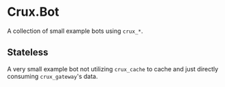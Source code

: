 # Crux.Bot

A collection of small example bots using `crux_*`.

## Stateless

A very small example bot not utilizing `crux_cache` to cache and just directly consuming `crux_gateway`'s data.
